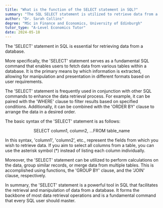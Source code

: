 ```yaml
---
title: "What is the function of the SELECT statement in SQL?"
summary: "The SQL SELECT statement is utilized to retrieve data from a database, allowing users to specify the desired information through various clauses and conditions."
author: "Dr. Sarah Collins"
degree: "MSc in Finance and Economics, University of Edinburgh"
tutor_type: "A-Level Economics Tutor"
date: 2024-05-18
---
```


The 'SELECT' statement in SQL is essential for retrieving data from a database.

More specifically, the 'SELECT' statement serves as a fundamental SQL command that enables users to fetch data from various tables within a database. It is the primary means by which information is extracted, allowing for manipulation and presentation in different formats based on user requirements.

The 'SELECT' statement is frequently used in conjunction with other SQL commands to enhance the data retrieval process. For example, it can be paired with the 'WHERE' clause to filter results based on specified conditions. Additionally, it can be combined with the 'ORDER BY' clause to arrange the data in a desired order.

The basic syntax of the 'SELECT' statement is as follows:

$$
\text{SELECT column1, column2, \ldots FROM table\_name}
$$

In this syntax, 'column1', 'column2', etc., represent the fields from which you wish to retrieve data. If you aim to select all columns from a table, you can use the asterisk symbol ($*$) instead of listing each column individually.

Moreover, the 'SELECT' statement can be utilized to perform calculations on the data, group similar records, or merge data from multiple tables. This is accomplished using functions, the 'GROUP BY' clause, and the 'JOIN' clause, respectively.

In summary, the 'SELECT' statement is a powerful tool in SQL that facilitates the retrieval and manipulation of data from a database. It forms the backbone of most data retrieval operations and is a fundamental command that every SQL user should master.
    